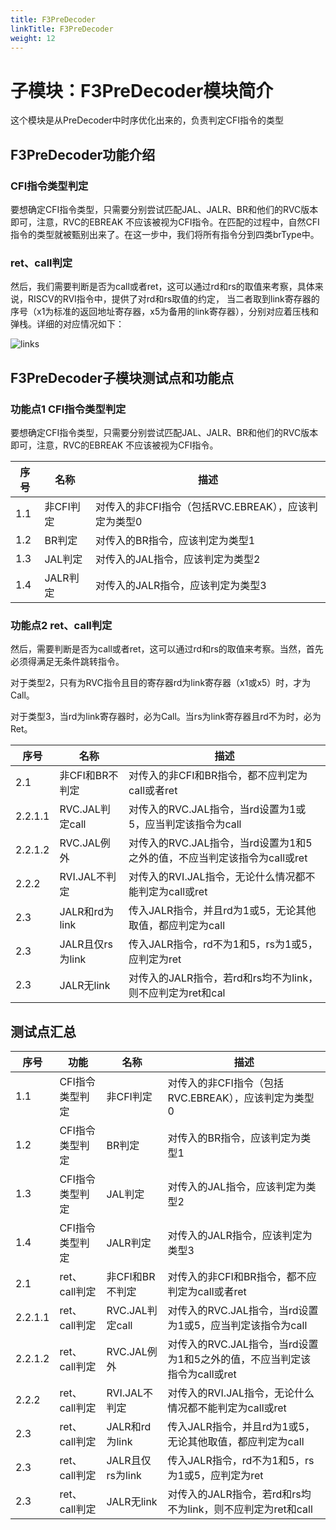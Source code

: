 ```yaml
---
title: F3PreDecoder
linkTitle: F3PreDecoder
weight: 12
---
```


<div class="ifu-ctx">

# 子模块：F3PreDecoder模块简介

这个模块是从PreDecoder中时序优化出来的，负责判定CFI指令的类型

## F3PreDecoder功能介绍

### CFI指令类型判定

要想确定CFI指令类型，只需要分别尝试匹配JAL、JALR、BR和他们的RVC版本即可，注意，RVC的EBREAK
不应该被视为CFI指令。在匹配的过程中，自然CFI指令的类型就被甄别出来了。在这一步中，我们将所有指令分到四类brType中。

### ret、call判定

然后，我们需要判断是否为call或者ret，这可以通过rd和rs的取值来考察，具体来说，RISCV的RVI指令中，提供了对rd和rs取值的约定，
当二者取到link寄存器的序号（x1为标准的返回地址寄存器，x5为备用的link寄存器），分别对应着压栈和弹栈。详细的对应情况如下：

![links](linkjal.png)

## F3PreDecoder子模块测试点和功能点

### 功能点1 CFI指令类型判定

要想确定CFI指令类型，只需要分别尝试匹配JAL、JALR、BR和他们的RVC版本即可，注意，RVC的EBREAK
不应该被视为CFI指令。

| 序号 | 名称     | 描述                                 |
|-----|--------|------------------------------------|
| 1\.1| 非CFI判定 | 对传入的非CFI指令（包括RVC\.EBREAK），应该判定为类型0 |
| 1\.2| BR判定   | 对传入的BR指令，应该判定为类型1   |
| 1\.3| JAL判定  | 对传入的JAL指令，应该判定为类型2  |
| 1\.4| JALR判定 | 对传入的JALR指令，应该判定为类型3 |

### 功能点2 ret、call判定

然后，需要判断是否为call或者ret，这可以通过rd和rs的取值来考察。当然，首先必须得满足无条件跳转指令。

对于类型2，只有为RVC指令且目的寄存器rd为link寄存器（x1或x5）时，才为Call。

对于类型3，当rd为link寄存器时，必为Call。当rs为link寄存器且rd不为时，必为Ret。

| 序号   | 名称               | 描述                                     |
|------|------------------|----------------------------------------|
| 2\.1 | 非CFI和BR不判定       | 对传入的非CFI和BR指令，都不应判定为call或者ret                  |
| 2\.2\.1\.1 | RVC\.JAL判定call | 对传入的RVC\.JAL指令，当rd设置为1或5，应当判定该指令为call          |
| 2\.2\.1\.2 | RVC\.JAL例外    | 对传入的RVC\.JAL指令，当rd设置为1和5之外的值，不应当判定该指令为call或ret |
| 2\.2\.2 | RVI\.JAL不判定   | 对传入的RVI\.JAL指令，无论什么情况都不能判定为call或ret    |
| 2\.3 | JALR和rd为link     | 传入JALR指令，并且rd为1或5，无论其他取值，都应判定为call     |
| 2\.3 | JALR且仅rs为link    | 传入JALR指令，rd不为1和5，rs为1或5，应判定为ret        |
| 2\.3 | JALR无link        | 对传入的JALR指令，若rd和rs均不为link，则不应判定为ret和cal |

## 测试点汇总

| 序号     | 功能            | 名称             | 描述                                 |
|--------|---------------|----------------|------------------------------------|
| 1\.1   | CFI指令类型判定     | 非CFI判定         | 对传入的非CFI指令（包括RVC\.EBREAK），应该判定为类型0 |
| 1\.2   | CFI指令类型判定     | BR判定           | 对传入的BR指令，应该判定为类型1                  |
| 1\.3   | CFI指令类型判定     | JAL判定          | 对传入的JAL指令，应该判定为类型2                             |
| 1\.4   | CFI指令类型判定     | JALR判定         | 对传入的JALR指令，应该判定为类型3                            |
| 2\.1   | ret、call判定    | 非CFI和BR不判定     | 对传入的非CFI和BR指令，都不应判定为call或者ret                  |
| 2\.2\.1\.1 | ret、call判定    | RVC\.JAL判定call | 对传入的RVC\.JAL指令，当rd设置为1或5，应当判定该指令为call          |
| 2\.2\.1\.2 | ret、call判定    | RVC\.JAL例外     | 对传入的RVC\.JAL指令，当rd设置为1和5之外的值，不应当判定该指令为call或ret |
| 2\.2\.2 | ret、call判定    | RVI\.JAL不判定    | 对传入的RVI\.JAL指令，无论什么情况都不能判定为call或ret    |
| 2\.3   | ret、call判定    | JALR和rd为link   | 传入JALR指令，并且rd为1或5，无论其他取值，都应判定为call     |
| 2\.3   | ret、call判定    | JALR且仅rs为link  | 传入JALR指令，rd不为1和5，rs为1或5，应判定为ret        |
| 2\.3   | ret、call判定    | JALR无link      | 对传入的JALR指令，若rd和rs均不为link，则不应判定为ret和call |

</div>